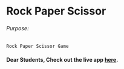 # Rock Paper Scissor

###### Purpose:
    Rock Paper Scissor Game

#### Dear Students, Check out the live app [here](https://priyanka23-brs.github.io/Rock-Paper-Scissors/).
